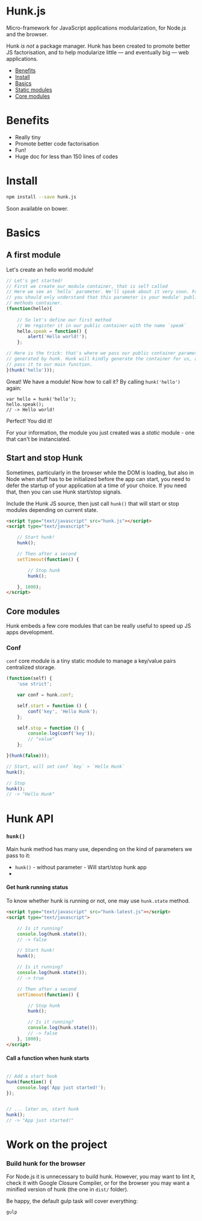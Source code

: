 Hunk.js
=======

Micro-framework for JavaScript applications modularization, for Node.js and the browser.

Hunk _is not_ a package manager. Hunk has been created to promote better JS
factorisation, and to help modularize little — and eventually big — web 
applications.

- [Benefits](#benefits)
- [Install](#install)
- [Basics](#basics)
- [Static modules](doc/STATIC_MODULES.md)
- [Core modules](#core-modules)

# Benefits

- Really tiny
- Promote better code factorisation
- Fun!
- Huge doc for less than 150 lines of codes

# Install

```sh
npm install --save hunk.js
```

Soon available on bower.

# Basics

## A first module

Let's create an hello world module!

```js
// Let's get started!
// First we create our module container, that is self called
// Here we see an `hello` parameter. We'll speak about it very soon. For now,
// you should only understand that this parameter is your module' public 
// methods container.
(function(hello){
   
    // So let's define our first method
    // We register it in our public container with the name `speak`
    hello.speak = function() {
        alert('Hello world!');
    };

// Here is the trick: that's where we pass our public container parameter, 
// generated by hunk. Hunk will kindly generate the container for us, and 
// pass it to our main function.
}(hunk('hello')));
```

Great! We have a module! Now how to call it? By calling `hunk('hello')` again:

```
var hello = hunk('hello');
hello.speak();
// -> Hello world!
```

Perfect! You did it!

For your information, the module you just created was a _static_ module - one
that can't be instanciated.

## Start and stop Hunk

Sometimes, particularly in the browser while the DOM is loading, but also in 
Node when stuff has to be initialized before the app can start, you need to 
defer the startup of your application at a time of your choice. If you need that,
then you can use Hunk start/stop signals.

Include the Hunk JS source, then just call `hunk()` that will start or stop
modules depending on current state.


```html
<script type="text/javascript" src="hunk.js"></script>
<script type="text/javascript">

    // Start hunk!
    hunk();

    // Then after a second
    setTimeout(function() {

        // Stop hunk
        hunk();

    }, 1000);
</script>
```

## Core modules

Hunk embeds a few core modules that can be really useful to speed up JS apps
development.

### Conf

`conf` core module is a tiny static module to manage a key/value pairs centralized
storage.

```js
(function(self) {
    'use strict';

    var conf = hunk.conf;

    self.start = function () {
        conf('key', 'Hello Hunk');
    };

    self.stop = function () {
        console.log(conf('key'));
        // "value"
    };

}(hunk(false)));

// Start, will set conf `key` > `Hello Hunk`
hunk();

// Stop
hunk();
// -> "Hello Hunk"
```

# Hunk API

### `hunk()`

Main hunk method has many use, depending on the kind of parameters we pass to it:

- `hunk()` - without parameter - Will start/stop hunk app
-



#### Get hunk running status

To know whether hunk is running or not, one may use `hunk.state` method.
```html
<script type="text/javascript" src="hunk-latest.js"></script>
<script type="text/javascript">

    // Is it running?
    console.log(hunk.state());
    // -> false

    // Start hunk!
    hunk();

    // Is it running?
    console.log(hunk.state());
    // -> true

    // Then after a second
    setTimeout(function() {

        // Stop hunk
        hunk();

        // Is it running?
        console.log(hunk.state());
        // -> false
    }, 1000);
</script>
```


#### Call a function when hunk starts

```js

// Add a start hook
hunk(function() {
    console.log('App just started!');
});


// ... later on, start hunk
hunk();
// -> "App just started!"

```


# Work on the project

### Build hunk for the browser

For Node.js it is unnecessary to build hunk. However, you may want to lint it, check it with Google Closure Compiler, or for the browser you may want a minified version of hunk (the one in `dist/` folder).

Be happy, the default gulp task will cover everything:

```js
gulp
```